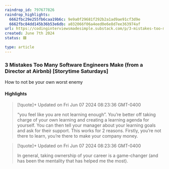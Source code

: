 ```yaml
---
raindrop_id: 797677826
raindrop_highlights:
  6662fbc29e255fb6caa19b6c: 9e9a0f29681f292b2a1ad9ae91cf3d9e
  6662fbc84dd145b36b53e6db: a032066f06a4eed0e6e8d7ee363974af
url: https://codinginterviewsmadesimple.substack.com/p/3-mistakes-too-many-software-engineers?utm_source=post-email-title&amp;publication_id=108704&amp;post_id=144937064&amp;utm_campaign=email-post-title&amp;isFreemail=true&amp;r=f9r78&amp;triedRedirect=true&amp;utm_medium=email
created: June 7th 2024
status: 🟥

type: article
---
```



### 3 Mistakes Too Many Software Engineers Make (from a Director at Airbnb) [Storytime Saturdays]

How to not be your own worst enemy

#### Highlights

> [!quote]+ Updated on Fri Jun 07 2024 08:23:36 GMT-0400
>
> “you feel like you are not learning enough”. You’re better off taking charge of your own learning and creating a learning agenda for yourself. You can then tell your manager about your learning goals and ask for their support. This works for 2 reasons. Firstly, you’re not there to learn, you’re there to make your company money.

> [!quote]+ Updated on Fri Jun 07 2024 08:23:36 GMT-0400
>
> In general, taking ownership of your career is a game-changer (and has been the mentality that has helped me the most).
